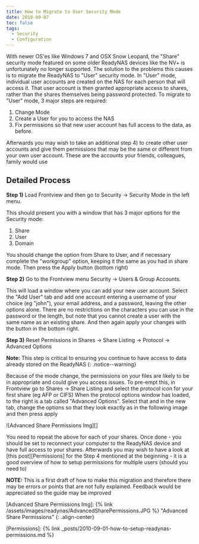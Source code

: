 ```yaml
---
title: How to Migrate to User Security Mode
date: 2010-09-07
toc: false
tags:
  - Security
  - Configuration
---
```


With newer OS'es like Windows 7 and OSX Snow Leopard, the "Share" security mode featured on some older ReadyNAS devices like the NV+ is unfortunately no longer supported. The solution to the problems this causes is to migrate the ReadyNAS to "User" security mode. In "User" mode, individual user accounts are created on the NAS for each person that will access it. That user account is then granted appropriate access to shares, rather than the shares themselves being password protected. To migrate to "User" mode, 3 major steps are required:

1. Change Mode
2. Create a User for you to access the NAS
3. Fix permissions so that new user account has full access to the data, as before.

Afterwards you may wish to take an additional step 4) to create other user accounts and give them permissions that may be the same or different from your own user account. These are the accounts your friends, colleagues, family would use

##  Detailed Process

**Step 1)** Load Frontview and then go to Security → Security Mode in the left menu.

This should present you with a window that has 3 major options for the Security mode:

1. Share
2. User
3. Domain

You should change the option from Share to User, and if necessary complete the "workgroup" option, keeping it the same as you had in share mode. Then press the Apply button (bottom right)

**Step 2)** Go to the Frontview menu Security → Users & Group Accounts.

This will load a window where you can add your new user account. Select the "Add User" tab and add one account entering a username of your choice (eg "john"), your email address, and a password, leaving the other options alone. There are no restrictions on the characters you can use in the password or the length, but note that you cannot create a user with the same name as an existing share. And then again apply your changes with the button in the bottom right.

**Step 3)** Reset Permissions in Shares → Share Listing → Protocol → Advanced Options

**Note:** This step is critical to ensuring you continue to have access to data already stored on the ReadyNAS
{: .notice--warning}

Because of the mode change, the permissions on your files are likely to be in appropriate and could give you access issues. To pre-empt this, in Frontview go to Shares → Share Listing and select the protocol icon for your first share (eg AFP or CIFS) When the protocol options window has loaded, to the right is a tab called "Advanced Options". Select that and in the new tab, change the options so that they look exactly as in the following image and then press apply

![Advanced Share Permissions Img][]

You need to repeat the above for each of your shares. Once done - you should be set to reconnect your computer to the ReadyNAS device and have full access to your shares. Afterwards you may wish to have a look at [this post][Permissions] for the Step 4 mentioned at the beginning - it is a good overview of how to setup permissions for multiple users (should you need to)

**NOTE:** This is a first draft of how to make this migration and therefore there may be errors or points that are not fully explained. Feedback would be appreciated so the guide may be improved

[Advanced Share Permissions Img]: {% link /assets/images/readynas/AdvancedSharePermissions.JPG  %} "Advanced Share Permissions"
{: .align-center}

[Permissions]: {% link _posts/2010-09-01-how-to-setup-readynas-permissions.md %}


